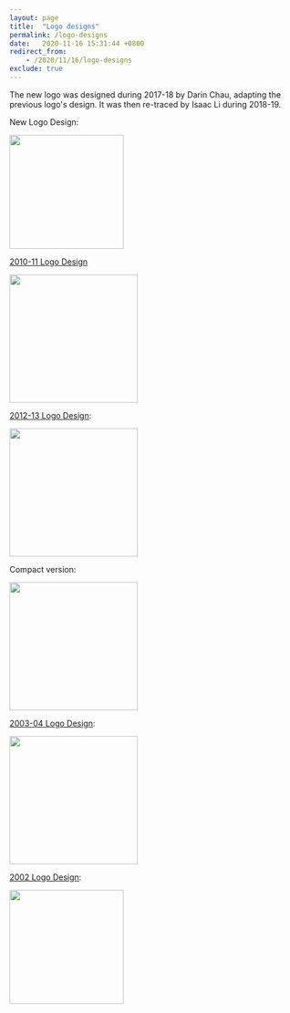 ```yaml
---
layout: page
title:  "Logo designs"
permalink: /logo-designs
date:   2020-11-16 15:31:44 +0800
redirect_from:
    - /2020/11/16/logo-designs
exclude: true
---
```


The new logo was designed during 2017-18 by Darin Chau, adapting the previous logo's design. It was then re-traced by Isaac Li during 2018-19.

New Logo Design:

 <img src="{{site.url}}/download/Logos/New.jpg"  height="200"> 

[2010-11 Logo Design](https://web.archive.org/web/20120331071748/http://www.sjcsu.com/eca.html)

<img src="{{site.url}}/download/Logos/2010-11.jpg"  height="225"> 

[2012-13 Logo Design](https://liveoles.wixsite.com/sjcmathsoc/resources):

<img src="{{site.url}}/download/Logos/2012-13.png"  height="225"> 

Compact version:

 <img src="{{site.url}}/download/Logos/Old.jpg"  height="225"> 

[2003-04 Logo Design](https://web.archive.org/web/20030921071200/http://sjc.edu.hk/~mathsoc/):

<img src="{{site.url}}/download/Logos/Older.jpg"  height="225"> 

[2002 Logo Design]({{site.url}}/images/2002_GnW_Magazine.jpg): 

<img src="{{site.url}}/download/Logos/2002.jpg"  height="200"> 
